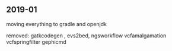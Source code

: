 ## 2019-01

moving everything to gradle and openjdk

removed: gatkcodegen , evs2bed, ngsworkflow vcfamalgamation vcfspringfilter gephicmd
